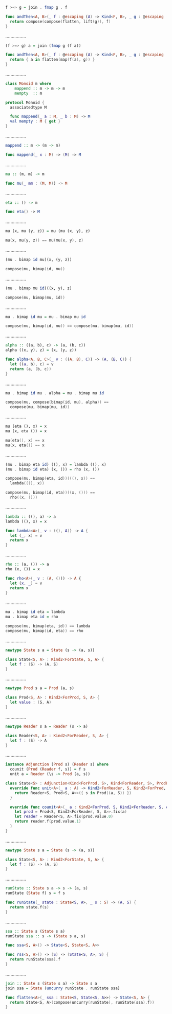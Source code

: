 ```Haskell
f >=> g = join . fmap g . f
```
```swift
func andThen<A, B>(_ f : @escaping (A) -> Kind<F, B>, _ g : @escaping (B) -> Kind<F, C>) -> (A) -> Kind<F, C> {
  return compose(compose(flatten, lift(g)), f)
}
```
................
```Haskell
(f >=> g) a = join (fmap g (f a))
```
```swift
func andThen<A, B>(_ f : @escaping (A) -> Kind<F, B>, _ g : @escaping (B) -> Kind<F, C>) -> (A) -> Kind<F, C> {
  return { a in flatten(map(f(a), g)) }
}
```
................
```Haskell
class Monoid m where
    mappend :: m -> m -> m
    mempty  :: m
```
```swift
protocol Monoid {
  associatedtype M

  func mappend(_ a : M, _ b : M) -> M
  val mempty : M { get }
}
```
................
```Haskell
mappend :: m -> (m -> m)
```
```swift
func mappend(_ x : M) -> (M) -> M
```
................
```Haskell
mu :: (m, m) -> m
```
```swift
func mu(_ mm : (M, M)) -> M
```
................
```Haskell
eta :: () -> m
```
```swift
func eta() -> M
```
................
```Haskell
mu (x, mu (y, z)) = mu (mu (x, y), z)
```
```swift
mu(x, mu(y, z)) == mu(mu(x, y), z)
```
................
```Haskell
(mu . bimap id mu)(x, (y, z))
```
```swift
compose(mu, bimap(id, mu))
```
................
```Haskell
(mu . bimap mu id)((x, y), z)
```
```swift
compose(mu, bimap(mu, id))
```
................
```Haskell
mu . bimap id mu = mu . bimap mu id
```
```swift
compose(mu, bimap(id, mu)) == compose(mu, bimap(mu, id))
```
................
```Haskell
alpha :: ((a, b), c) -> (a, (b, c))
alpha ((x, y), z) = (x, (y, z))
```
```swift
func alpha<A, B, C>(_ v : ((A, B), C)) -> (A, (B, C)) {
  let ((a, b), c) = v
  return (a, (b, c))
}
```
................
```Haskell
mu . bimap id mu . alpha = mu . bimap mu id
```
```swift
compose(mu, compose(bimap(id, mu), alpha)) ==
  compose(mu, bimap(mu, id))
```
................
```Haskell
mu (eta (), x) = x
mu (x, eta ()) = x
```
```swift
mu(eta(), x) == x
mu(x, eta()) == x
```
................
```Haskell
(mu . bimap eta id) ((), x) = lambda ((), x)
(mu . bimap id eta) (x, ()) = rho (x, ())
```
```swift
compose(mu, bimap(eta, id))(((), x)) ==
  lambda(((), x))

compose(mu, bimap(id, eta))((x, ())) ==
  rho((x, ()))
```
................
```Haskell
lambda :: ((), a) -> a
lambda ((), x) = x
```
```swift
func lambda<A>(_ v : ((), A)) -> A {
  let (_, x) = v
  return x
}
```
................
```Haskell
rho :: (a, ()) -> a
rho (x, ()) = x
```
```swift
func rho<A>(_ v : (A, ())) -> A {
  let (x, _) = v
  return x
}
```
................
```Haskell
mu . bimap id eta = lambda
mu . bimap eta id = rho
```
```swift
compose(mu, bimap(eta, id)) == lambda
compose(mu, bimap(id, eta)) == rho
```
................
```Haskell
newtype State s a = State (s -> (a, s))
```
```swift
class State<S, A> : Kind2<ForState, S, A> {
  let f : (S) -> (A, S)
}
```
................
```Haskell
newtype Prod s a = Prod (a, s)
```
```swift
class Prod<S, A> : Kind2<ForProd, S, A> {
  let value : (S, A)
}
```
................
```Haskell
newtype Reader s a = Reader (s -> a)
```
```swift
class Reader<S, A> : Kind2<ForReader, S, A> {
  let f : (S) -> A
}
```
................
```Haskell
instance Adjunction (Prod s) (Reader s) where
  counit (Prod (Reader f, s)) = f s
  unit a = Reader (\s -> Prod (a, s))
```
```swift
class State<S> : Adjunction<Kind<ForProd, S>, Kind<ForReader, S>, ProdFunctor<S>, ReaderRepresentable<U>> {
  override func unit<A>(_ a : A) -> Kind2<ForReader, S, Kind2<ForProd, S, A>> {
    return Reader<S, Prod<S, A>>({ s in Prod((a, S)) })
  }

  override func counit<A>(_ a : Kind2<ForProd, S, Kind2<ForReader, S, A>>) -> A {
    let prod = Prod<S, Kind2<ForReader, S, A>>.fix(a)
    let reader = Reader<S, A>.fix(prod.value.0)
    return reader.f(prod.value.1)
  }
}
```
................
```Haskell
newtype State s a = State (s -> (a, s))
```
```swift
class State<S, A> : Kind2<ForState, S, A> {
  let f : (S) -> (A, S)
}
```
................
```Haskell
runState :: State s a -> s -> (a, s)
runState (State f) s = f s
```
```swift
func runState(_ state : State<S, A>, _ s : S) -> (A, S) {
  return state.f(s)
}
```
................
```Haskell
ssa :: State s (State s a)
runState ssa :: s -> (State s a, s)
```
```swift
func ssa<S, A>() -> State<S, State<S, A>>

func rss<S, A>() -> (S) -> (State<S, A>, S) {
  return runState(ssa).f
}
```
................
```Haskell
join :: State s (State s a) -> State s a
join ssa = State (uncurry runState . runState ssa)
```
```swift
func flatten<A>(_ ssa : State<S, State<S, A>>) -> State<S, A> {
  return State<S, A>(compose(uncurry(runState), runState(ssa).f))
}
```
